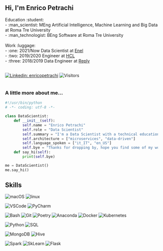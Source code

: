 <h2> Hi, I'm Enrico Petrachi</h2>

<p> 
Education :student:</br>
- :man_scientist: MEng Artificial Intelligence, Machine Learning and Big Data at Roma Tre University</a></br>
- :man_technologist: BEng Software at Roma Tre University</a></br>
</br>
Work :luggage:</br>
- :one: 2021/Now Data Scientist at <a href="https://www.enel.it">Enel</a></br>
- :two: 2019/2020 Engineer at <a href="https://www.hcltechsw.com">HCL</a></br>
- :three: 2018/2019 Data Engineer at <a href="https://www.reply.com">Reply</a></br>
</br>
</p>


[![Linkedin: enricopetrachi](https://img.shields.io/badge/-EnricoPetrachi-blue?style=flat-square&logo=Linkedin&logoColor=white&link=https://www.linkedin.com/in/thaianebraga/)](https://www.linkedin.com/in/enricopetrachi/)
![Visitors](https://visitor-badge.laobi.icu/badge?page_id=e-petrachi.e-petrachi)
#

### A little more about me...  


```python
#!/usr/bin/python
# -*- coding: utf-8 -*-

class DataScientist:
    def __init__(self):
        self.name = "Enrico Petrachi"
        self.role = "Data Scientist"
        self.summary = "I'm a Data Scientist with a technical education. I approach data science problems from a business point of view and I use the agile approach to quickly deliver results and improve them iteratively."
        self.architecture = ["microservices", "data-driven"]
        self.language_spoken = ["it_IT", "en_US"]
        self.bye = "Thanks for dropping by, hope you find some of my work interesting."
    def say_hi(self):
        print(self.bye)

me = DataScientist()
me.say_hi()
```

## Skills



![macOS](https://img.shields.io/badge/mac-OS-black?logo=apple&logoColor=white)
![linux](https://img.shields.io/badge/linux-OS-black?logo=linux&logoColor=white)

![VSCode](https://img.shields.io/badge/VSCode-Editor-black?logo=visual-studio-code&logoColor=white)
![PyCharm](https://img.shields.io/badge/PyCharm-Editor-black?logo=PyCharm&logoColor=white)

![Bash](https://img.shields.io/badge/Bash-Tools-black?logo=gnu-bash&logoColor=white)
![Git](https://img.shields.io/badge/Git-Tools-black?logo=git&logoColor=white)
![Poetry](https://img.shields.io/badge/Poetry-Tools-black?logo=Poetry&logoColor=white)
![Anaconda](https://img.shields.io/badge/Anaconda-Tools-black?logo=Anaconda&logoColor=white)
![Docker](https://img.shields.io/badge/Docker-Tools-black?logo=Docker&logoColor=white)
![Kubernetes](https://img.shields.io/badge/Kubernetes-Tools-black?logo=kubernetes&logoColor=white)

![Python](https://img.shields.io/badge/Python-Code-black?logo=python&logoColor=white)
![SQL](https://img.shields.io/badge/SQL-Code-black?logo=sql&logoColor=white)

![MongoDB](https://img.shields.io/badge/MongoDB-Database-black?logo=MongoDB&logoColor=white)
![Hive](https://img.shields.io/badge/Hive-Database-black?logo=ApacheHive&logoColor=white)

![Spark](https://img.shields.io/badge/Spark-Libs-black?logo=ApacheSpark&logoColor=white)
![SkLearn](https://img.shields.io/badge/SkLearn-Libs-black?logo=scikit-learn&logoColor=white)
![Flask](https://img.shields.io/badge/Flask-Libs-black?logo=Flask&logoColor=white)
